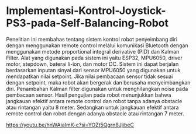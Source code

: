 # Implementasi-Kontrol-Joystick-PS3-pada-Self-Balancing-Robot

Penelitian ini membahas tentang sistem kontrol robot penyeimbang diri dengan menggunakan remote control melalui komunikasi Bluetooth dengan menggunakan metode proportional integral derivative (PID) dan Kalman Filter. Alat yang digunakan pada sistem ini yaitu ESP32, MPU6050, driver motor, stepdown, baterai li-ion, dan motor DC. Sistem ini dapat berjalan berdasarkan inputan sinyal dari sensor MPU6050 yang digunakan untuk mendapatkan nilai setpoint. Jika nilai pembacaan sensor tidak sesuai dengan setpoint, maka robot akan bergerak dan berusaha menyeimbangkan diri. Penambahan Kalman filter digunakan untuk menghilangkan noise pada pembacaan sensor. Hasil pengujian pada robot menunjukkan bahwa jangkauan efektif antara remote control dan robot tanpa adanya obstacle atau rintangan yaitu 8 meter. Sedangkan untuk jangkauan efektif antara remote control dan robot dengan adanya obstacle atau rintangan 7 meter. 

https://youtu.be/hnWAiaImK-c?si=YOZt5Qgrn8JjibeC
